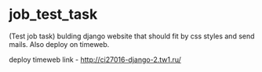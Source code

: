 # job_test_task
(Test job task) bulding django website that should fit by css styles and send mails. Also deploy on timeweb.

deploy timeweb link - http://ci27016-django-2.tw1.ru/
